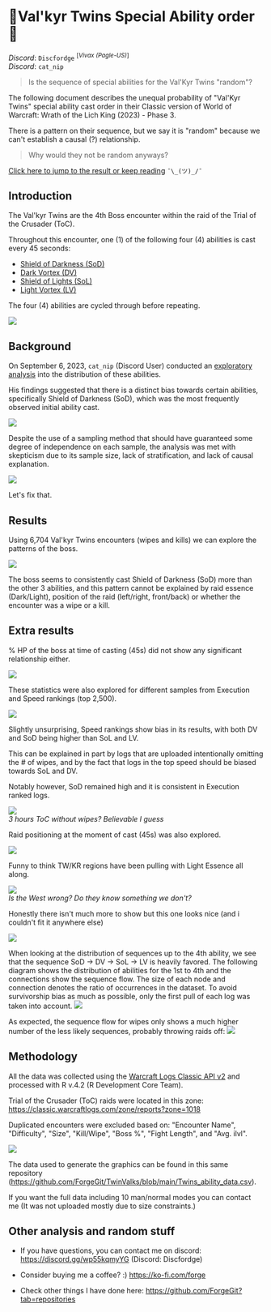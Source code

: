 # 🤍Val'kyr Twins Special Ability order🖤

 _Discord_: `Discfordge` <sup>[_Vivax (Pagle-US)_]</sup> <br />
 _Discord_: `cat_nip` 

> Is the sequence of special abilities for the Val'Kyr Twins "random"?

The following document describes the unequal probability of "Val'Kyr Twins" special ability cast order in their Classic version of World of Warcraft: Wrath of the Lich King (2023) - Phase 3.

There is a pattern on their sequence, but we say it is "random" because we can't establish a causal (?) relationship.

> Why would they not be random anyways?

[Click here to jump to the result or keep reading](https://github.com/ForgeGit/TwinValks#results) `¯\_(ツ)_/¯`

## Introduction

The Val'kyr Twins are the 4th Boss encounter within the raid of the Trial of the Crusader (ToC). 

Throughout this encounter, one (1) of the following four (4) abilities is cast every 45 seconds:

- [Shield of Darkness (SoD)](https://www.wowhead.com/wotlk/spell=65874/shield-of-darkness)
- [Dark Vortex (DV)](https://www.wowhead.com/wotlk/spell=66058/dark-vortex#comments)
- [Shield of Lights (SoL)](https://www.wowhead.com/wotlk/spell=65858/shield-of-lights)
- [Light Vortex (LV)](https://www.wowhead.com/wotlk/spell=66046/light-vortex#comments)

The four (4) abilities are cycled through before repeating.

<img src="_img/Abilities.jpg" /> <br />

## Background

On September 6, 2023, `cat_nip` (Discord User) conducted an [exploratory analysis](https://discord.com/channels/253212375790911489/954035835249000509/1148965319256309790) into the distribution of these abilities. 

His findings suggested that there is a distinct bias towards certain abilities, specifically Shield of Darkness (SoD), which was the most frequently observed initial ability cast. 

<img src="_img/Catnip.png" /> <br />

Despite the use of a sampling method that should have guaranteed some degree of independence on each sample, the analysis was met with skepticism due to its sample size, lack of stratification, and lack of causal explanation. 

<img src="_img/Feedback.jpg" /> <br />

Let's fix that.

## Results

Using 6,704 Val'kyr Twins encounters (wipes and kills) we can explore the patterns of the boss.

<img src="_img/twins_final4_2023_09_26_h04_m00.png" /> <br />

The boss seems to consistently cast Shield of Darkness (SoD) more than the other 3 abilities, and this pattern cannot be explained by raid essence (Dark/Light), position of the raid (left/right, front/back) or whether the encounter was a wipe or a kill.

## Extra results

% HP of the boss at time of casting (45s) did not show any significant relationship either.  

<img src="_img/_oldversions/hp.png" /> <br />

These statistics were also explored for different samples from Execution and Speed rankings (top 2,500).

<img src="_img/_oldversions/plot_test_5.png" /> <br />

Slightly unsurprising, Speed rankings show bias in its results, with both DV and SoD being higher than SoL and LV. 

This can be explained in part by logs that are uploaded intentionally omitting the # of wipes, and by the fact that logs in the top speed should be biased towards SoL and DV. 

Notably however, SoD remained high and it is consistent in Execution ranked logs.

<img src="_img/nowipetrust.png" /> <br />
*3 hours ToC without wipes? Believable I guess*

Raid positioning at the moment of cast (45s) was also explored.

<img src="_img/_oldversions/plot_test_6.png" /> <br />

Funny to think TW/KR regions have been pulling with Light Essence all along. 

<img src="_img/_oldversions/plot_test_region.png" /> <br />
*Is the West wrong? Do they know something we don't?*

Honestly there isn't much more to show but this one looks nice (and i couldn't fit it anywhere else)

<img src="_img/_oldversions/plot_test_9.png" /> <br />

When looking at the distribution of sequences up to the 4th ability, we see that the sequence SoD -> DV -> SoL -> LV is heavily favored. The following diagram shows the distribution of abilities for the 1st to 4th and the connections show the sequence flow. The size of each node and connection denotes the ratio of occurrences in the dataset. To avoid survivorship bias as much as possible, only the first pull of each log was taken into account.
<img src="_img/first-pull2.png" /> <br />

As expected, the sequence flow for wipes only shows a much higher number of the less likely sequences, probably throwing raids off:
<img src="_img/wipes.png2" /> <br />

## Methodology

All the data was collected using the [Warcraft Logs Classic API v2](https://articles.classic.warcraftlogs.com/help/api-documentation) and processed with R v.4.2 (R Development Core Team).

Trial of the Crusader (ToC) raids were located in this zone: https://classic.warcraftlogs.com/zone/reports?zone=1018

Duplicated encounters were excluded based on: "Encounter Name", "Difficulty", "Size", "Kill/Wipe", "Boss %", "Fight Length", and "Avg. ilvl".

<img src="_img/data_filtering.jpg"/>

The data used to generate the graphics can be found in this same repository (https://github.com/ForgeGit/TwinValks/blob/main/Twins_ability_data.csv). 

If you want the full data including 10 man/normal modes you can contact me (It was not uploaded mostly due to size constraints.)

## Other analysis and random stuff

- If you have questions, you can contact me on discord: https://discord.gg/wp55kqmyYG (Discord: Discfordge)

- Consider buying me a coffee? :) https://ko-fi.com/forge

- Check other things I have done here: https://github.com/ForgeGit?tab=repositories


